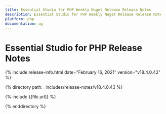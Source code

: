 ```yaml
---
title: Essential Studio for PHP Weekly Nuget Release Release Notes  
description: Essential Studio for PHP Weekly Nuget Release Release Notes  
platform: php
documentation: ug
---
```


# Essential Studio for PHP  Release Notes  

{% include release-info.html date="February 16, 2021"  version="v18.4.0.43" %} 


{% directory path: _includes/release-notes/v18.4.0.43 %}

{% include {{file.url}} %}

{% enddirectory %}